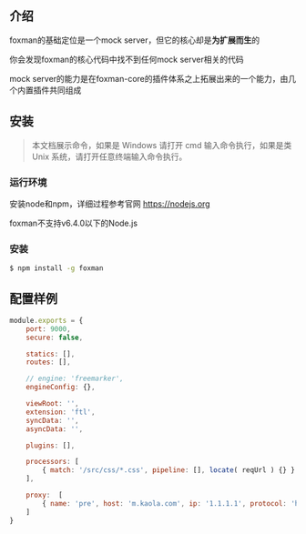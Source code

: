## 介绍

foxman的基础定位是一个mock server，但它的核心却是**为扩展而生**的

你会发现foxman的核心代码中找不到任何mock server相关的代码

mock server的能力是在foxman-core的插件体系之上拓展出来的一个能力，由几个内置插件共同组成

## 安装

> 本文档展示命令，如果是 Windows 请打开 cmd 输入命令执行，如果是类 Unix 系统，请打开任意终端输入命令执行。

### 运行环境

安装node和npm，详细过程参考官网 https://nodejs.org

<p class="warning">
foxman不支持v6.4.0以下的Node.js
</p>

### 安装

```bash
$ npm install -g foxman
```

## 配置样例

```js
module.exports = {
    port: 9000,
    secure: false,

    statics: [],
    routes: [],

    // engine: 'freemarker',
    engineConfig: {},

    viewRoot: '',
    extension: 'ftl',
    syncData: '',
    asyncData: '',

    plugins: [],

    processors: [
        { match: '/src/css/*.css', pipeline: [], locate( reqUrl ) {} }
    ],

    proxy:  [
        { name: 'pre', host: 'm.kaola.com', ip: '1.1.1.1', protocol: 'http' }
    ]
}
```
